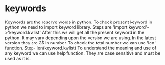 # keywords
Keywords are the reserve words in python.
To check present keyword in python we need to import keyword library. Steps are 'import keyword'->'keyword.kwlist'
After this we will get all the present keyword in the python. It may vary depending upon the version we are using. In the latest version they are 35 in number. To check the total number we can use 'len' function.
Step- len(keyword.kwlist)
To understand the meaning and use of any keyword we can use help function.
They are case sensitive and must be used as it is.
